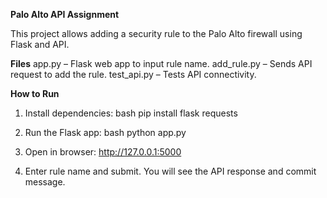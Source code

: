 **Palo Alto API Assignment**

This project allows adding a security rule to the Palo Alto firewall using Flask and API.

**Files**
app.py      – Flask web app to input rule name.
add_rule.py – Sends API request to add the rule.
test_api.py – Tests API connectivity.

**How to Run**

1. Install dependencies:
   bash
   pip install flask requests
   
2. Run the Flask app:
   bash
   python app.py

3. Open in browser:
   http://127.0.0.1:5000
   
4. Enter rule name and submit.
   You will see the API response and commit message.


